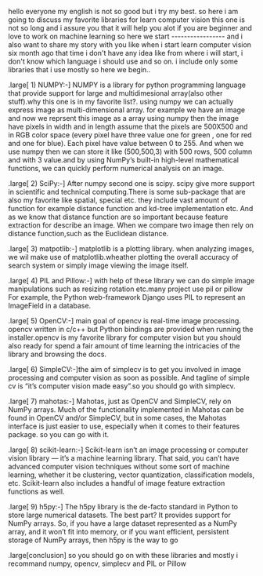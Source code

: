 hello everyone my english is not so good but i try my best.
so here i am going to discuss my favorite libraries for learn computer vision this one is not so long and i assure you that it will help you alot if you are beginner and love to work on machine learning so here we start -----------------
and i also want to share my story with you like when i start learn computer vision six month ago that time i don't have any idea like from where i will start, i don't know which language i should use and so on. i include only some libraries that i use mostly so here we begin..



.large[ 1) NUMPY:-] NUMPY is a library for python programming language that provide support for large and multidimesional array(also other stuff).why this one is in my favorite list?. using numpy we can actually express image as multi-dimensional array. for example we have an image and now we reprsent this image as a array using numpy then the image have pixels in width and in length assume that the pixels are 500X500 and in RGB color space (every pixel have three value one for green , one for red and one for blue). Each pixel have value between 0 to 255. And when we use numpy then we can store it like (500,500,3) with 500 rows, 500 column and with 3 value.and by using NumPy’s built-in high-level mathematical functions, we can quickly perform numerical analysis on an image.

.large[ 2) SciPy:-] After numpy second one is scipy. scipy give more support in scientific and technical computing.There is some sub-package that are also my favorite like spatial, special etc. they include vast amount of function for example distance function and kd-tree implementation etc. And as we know that distance function are so important because feature extraction for describe an image. When we compare two image then rely on distance function,such as the Euclidean distance.


.large[ 3) matpotlib:-] matplotlib is a plotting library. when analyzing images, we wil make use of matplotlib.wheather plotting the overall accuracy of search system or simply image viewing the image itself. 

.large[ 4) PIL and Pillow:-] with help of these library we can do simple image manipulations such as resizing rotation etc.many project use pil or pillow  For example, the Python web-framework Django uses PIL to represent an ImageField in a database.

.large[ 5) OpenCV:-] main goal of opencv is real-time image processing. opencv written in c/c++ but Python bindings are provided when running the installer.opencv is my favorite library for computer vision but you should also ready for spend a fair amount of time learning the intricacies of the library and browsing the docs.

.large[ 6) SimpleCV:-]the aim of simplecv is to get you involved in image processing and computer vision as soon as possible.
And tagline of simple cv is “it’s computer vision made easy”.so you should go with simplecv.

.large[ 7) mahotas:-] Mahotas, just as OpenCV and SimpleCV, rely on NumPy arrays. Much of the functionality implemented in Mahotas can be found in OpenCV and/or SimpleCV, but in some cases, the Mahotas interface is just easier to use, especially when it comes to their features package. so you can go with it.


.large[ 8) scikit-learn:-] Scikit-learn isn’t an image processing or computer vision library — it’s a machine learning library. That said, you can’t have advanced computer vision techniques without some sort of machine learning, whether it be clustering, vector quantization, classification models, etc. Scikit-learn also includes a handful of image feature extraction functions as well.

.large[ 9) h5py:-] The h5py library is the de-facto standard in Python to store large numerical datasets. The best part? It provides support for NumPy arrays. So, if you have a large dataset represented as a NumPy array, and it won’t fit into memory, or if you want efficient, persistent storage of NumPy arrays, then h5py is the way to go

.large[conclusion] so you should go on with these libraries and mostly i recommand numpy, opencv, simplecv and PIL or Pillow 
